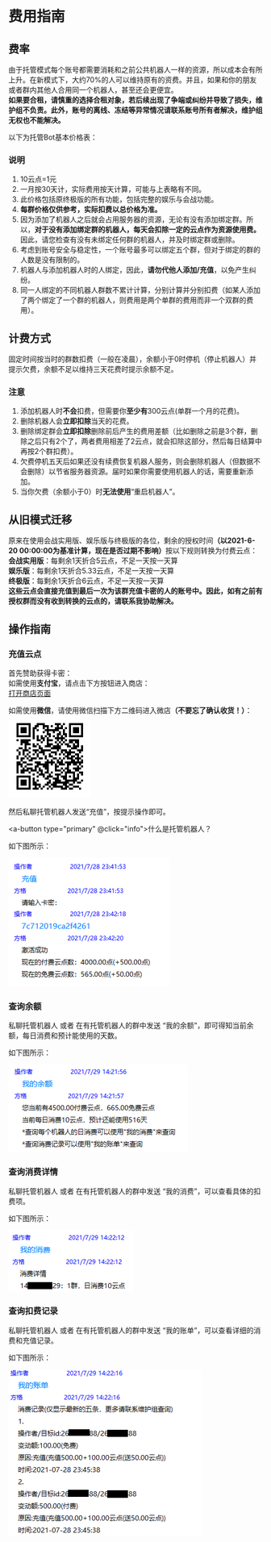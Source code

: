 # 费用指南
## 费率
由于托管模式每个账号都需要消耗和之前公共机器人一样的资源，所以成本会有所上升。在新模式下，大约70%的人可以维持原有的资费。并且，如果和你的朋友或者群内其他人合用同一个机器人，甚至还会更便宜。  
<b>如果要合租，请慎重的选择合租对象，若后续出现了争端或纠纷并导致了损失，维护组不负责。此外，账号的离线、冻结等异常情况请联系账号所有者解决，维护组无权也不能解决。</b>


以下为托管Bot基本价格表：


<template>
    <a-table :pagination=false :columns="columns" :data-source="data">
        <a slot="group_num" slot-scope="text">{{ text }}</a>
    </a-table>
</template>



### 说明
1. 10云点=1元
2. 一月按30天计，实际费用按天计算，可能与上表略有不同。
3. 此价格包括原终极版的所有功能，包括完整的娱乐与会战功能。
4. <b>每群价格仅供参考，实际扣费以总价格为准。</b>
5. 因为添加了机器人之后就会占用服务器的资源，无论有没有添加绑定群。所以，<b>对于没有添加绑定群的机器人，每天会扣除一定的云点作为资源使用费。</b>因此，请您检查有没有未绑定任何群的机器人，并及时绑定群或删除。
6. 考虑到账号安全与稳定性，一个账号最多可以绑定五个群，但对于绑定的群的人数是没有限制的。
7. 机器人与添加机器人时的人绑定，因此，<b>请勿代他人添加/充值</b>，以免产生纠纷。
8. 同一人绑定的不同机器人群数不累计计算，分别计算并分别扣费（如某人添加了两个绑定了一个群的机器人，则费用是两个单群的费用而非一个双群的费用）。

## 计费方式
固定时间按当时的群数扣费（一般在凌晨），余额小于0时停机（停止机器人）并提示欠费，余额不足以维持三天花费时提示余额不足。

### 注意
1. 添加机器人时<b>不会</b>扣费，但需要你<b>至少有</b>300云点(单群一个月的花费)。
2. 删除机器人会<b>立即扣除</b>当天的花费。
3. 删除绑定群会<b>立即扣除</b>删除前后产生的费用差额（比如删除之前是3个群，删除之后只有2个了，两者费用相差了2云点，就会扣除这部分，然后每日结算中再按2个群扣费）。
4. 欠费停机五天后如果还没有续费恢复机器人服务，则会删除机器人（但数据不会删除）以节省服务器资源。届时如果你需要使用机器人的话，需要重新添加。
5. 当你欠费（余额小于0）时<b>无法使用</b>“重启机器人”。

## 从旧模式迁移
原来在使用会战实用版、娱乐版与终极版的各位，剩余的授权时间<b>（以2021-6-20 00:00:00为基准计算，现在是否过期不影响）</b>按以下规则转换为付费云点：  
<b>会战实用版</b>：每剩余1天折合5云点，不足一天按一天算  
<b>娱乐版</b>：每剩余1天折合5.33云点，不足一天按一天算   
<b>终极版</b>：每剩余1天折合6云点，不足一天按一天算  
<b>这些云点会直接充值到最后一次为该群充值卡密的人的账号中。因此，如有之前有授权群而没有收到转换的云点的，请联系我协助解决。</b>

## 操作指南

### 充值云点
首先赞助获得卡密：   
如需使用<b>支付宝</b>，请点击下方按钮进入商店：   
<a-button type="primary">
    <a href="http://shop.xcwbot.com" target="_blank">打开商店页面</a>
</a-button>

如需使用<b>微信</b>，请使用微信扫描下方二维码进入微店<b>（不要忘了确认收货！）</b>：  
<img src="../.vuepress/public/images/hosting/shop_qrcode.png"></img>  

然后私聊托管机器人发送“充值”，按提示操作即可。

<a-button type="primary" @click="info">什么是托管机器人？</a-button>

<p>如下图所示：</p>

<img src="../.vuepress/public/images/hosting/register-code.png" ></img> 

### 查询余额
私聊托管机器人 或者 在有托管机器人的群中发送 “我的余额”，即可得知当前余额，每日消费和预计能使用的天数。

<p>如下图所示：</p>

<img src="../.vuepress/public/images/hosting/my-balance.png" ></img> 

### 查询消费详情
私聊托管机器人 或者 在有托管机器人的群中发送 “我的消费”，可以查看具体的扣费项。  

<p>如下图所示：</p>

<img src="../.vuepress/public/images/hosting/my-charge-detail.png" ></img> 

### 查询扣费记录
私聊托管机器人 或者 在有托管机器人的群中发送 “我的账单”，可以查看详细的消费和充值记录。

<p>如下图所示：</p>

<img src="../.vuepress/public/images/hosting/my-bill.png" ></img> 



<script>
    const columns = [
        {
            title: '绑定的群数(个)',
            dataIndex: 'group_num',
            key: 'group_num',
            scopedSlots: { customRender: 'group_num' },
        },
        {
            title: '总价格(云点/天)',
            dataIndex: 'total_price_daily',
            key: 'total_price_daily'
        },
        {
            title: '总价格(云点/月)',
            dataIndex: 'total_price_monthly',
            key: 'total_price_monthly'
        },
        {
            title: '每群价格(云点/天)',
            dataIndex: 'per_price_daily',
            key: 'per_price_daily',
        },
        {
            title: '每群价格(云点/月)',
            dataIndex: 'per_price_monthly',
            key: 'per_price_monthly',
        },
    ];

    const data = [
        {
            key: '1',
            group_num: 0,
            total_price_daily: 4,
            total_price_monthly: 120,
            per_price_daily: '—',
            per_price_monthly: '—'
        },
        {
            key: '2',
            group_num: 1,
            total_price_daily: 6,
            total_price_monthly: 180,
            per_price_daily: 6,
            per_price_monthly: 180
        },
        {
            key: '3',
            group_num: 2,
            total_price_daily: 8,
            total_price_monthly: 240,
            per_price_daily: 4,
            per_price_monthly: 120
        },
        {
            key: '4',
            group_num: 3,
            total_price_daily: 10,
            total_price_monthly: 300,
            per_price_daily: 3.33,
            per_price_monthly: 100
        },
        {
            key: '5',
            group_num: 4,
            total_price_daily: 11.67,
            total_price_monthly: 350,
            per_price_daily: 2.92,
            per_price_monthly: 87.5
        },
        {
            key: '6',
            group_num: 5,
            total_price_daily: 13.33,
            total_price_monthly: 400,
            per_price_daily: 2.67,
            per_price_monthly: 80
        },
    ];
    import { Modal } from 'ant-design-vue';
    export default {
        data() {
            return {
                data,
                columns,
            };
        },
        methods: {
            info() {
                this.$info({
                    title: '托管机器人是哪个！！！',
                    content: h => <b><font color="red">托管机器人</font>是指您自己托管于本平台享受服务的机器人或者我提供的用于查询、处理业务的机器人（如：3367336630）。<font color="red">以下所有操作和指令 私聊任何托管机器人进行 或者 在任何托管机器人在的群聊进行 均可，有特别说明的除外（请不要私聊被冻结/离线的机器人）。</font></b>,
                    onOk() { },
                    okText: '我知道了'
                });
            },
        },
    };
</script>


